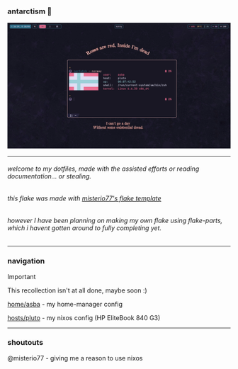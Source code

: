 ### antarctism 🐧

![rice](assets/screenshot.png)

---

###### welcome to my dotfiles, made with the assisted efforts or reading documentation... or stealing.

###### this flake was made with [misterio77's flake template](https://github.com/misterio77/nix-starter-config)

###### however I have been planning on making my own flake using flake-parts, which i havent gotten around to fully completing yet.

---

### navigation

<!---
[](https://github.com/balkenix/antarctism/)
--->

> [!IMPORTANT]
> This recollection isn't at all done, maybe soon :)

[home/asba](https://github.com/balkenix/antarctism/home/asba) - my home-manager config

[hosts/pluto](https://github.com/balkenix/antarctism/hosts/pluto) - my nixos config (HP EliteBook 840 G3)

---

### shoutouts

@misterio77 - giving me a reason to use nixos
